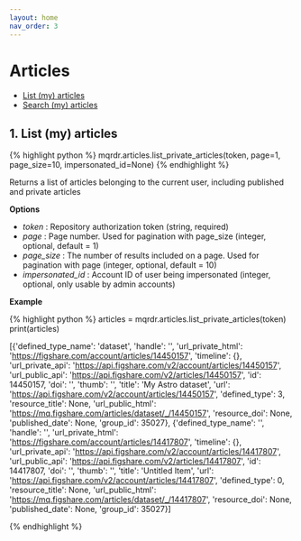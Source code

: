 ```yaml
---
layout: home
nav_order: 3
---
```


# Articles

- [List (my) articles](#list-my-articles)
- [Search (my) articles](#search-my-articles)

## 1. List (my) articles

{% highlight python %}
mqrdr.articles.list_private_articles(token, page=1, page_size=10, impersonated_id=None)
{% endhighlight %}

Returns a list of articles belonging to the current user, including published and private articles

**Options**

- _token_ : Repository authorization token (string, required)
- _page_ : Page number. Used for pagination with page_size (integer, optional, default = 1)
- _page_size_ : The number of results included on a page. Used for pagination with page (integer, optional, default = 10)
- _impersonated_id_ : Account ID of user being impersonated (integer, optional, only usable by admin accounts)

**Example**

{% highlight python %}
articles = mqrdr.articles.list_private_articles(token)
print(articles)

[{'defined_type_name': 'dataset',
'handle': '',
'url_private_html': 'https://figshare.com/account/articles/14450157',
'timeline': {},
'url_private_api': 'https://api.figshare.com/v2/account/articles/14450157',
'url_public_api': 'https://api.figshare.com/v2/articles/14450157',
'id': 14450157,
'doi': '',
'thumb': '',
'title': 'My Astro dataset',
'url': 'https://api.figshare.com/v2/account/articles/14450157',
'defined_type': 3,
'resource_title': None,
'url_public_html': 'https://mq.figshare.com/articles/dataset/_/14450157',
'resource_doi': None,
'published_date': None,
'group_id': 35027},
{'defined_type_name': '',
'handle': '',
'url_private_html': 'https://figshare.com/account/articles/14417807',
'timeline': {},
'url_private_api': 'https://api.figshare.com/v2/account/articles/14417807',
'url_public_api': 'https://api.figshare.com/v2/articles/14417807',
'id': 14417807,
'doi': '',
'thumb': '',
'title': 'Untitled Item',
'url': 'https://api.figshare.com/v2/account/articles/14417807',
'defined_type': 0,
'resource_title': None,
'url_public_html': 'https://mq.figshare.com/articles/dataset/_/14417807',
'resource_doi': None,
'published_date': None,
'group_id': 35027}]

{% endhighlight %}
